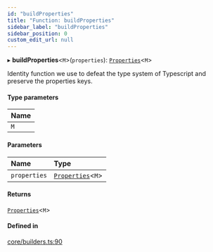 ```yaml
---
id: "buildProperties"
title: "Function: buildProperties"
sidebar_label: "buildProperties"
sidebar_position: 0
custom_edit_url: null
---
```


▸ **buildProperties**<`M`\>(`properties`): [`Properties`](../types/Properties)<`M`\>

Identity function we use to defeat the type system of Typescript and preserve
the properties keys.

#### Type parameters

| Name |
| :------ |
| `M` |

#### Parameters

| Name | Type |
| :------ | :------ |
| `properties` | [`Properties`](../types/Properties)<`M`\> |

#### Returns

[`Properties`](../types/Properties)<`M`\>

#### Defined in

[core/builders.ts:90](https://github.com/Camberi/firecms/blob/2d60fba/src/core/builders.ts#L90)

